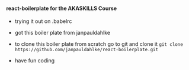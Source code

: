#### react-boilerplate for the AKASKILLS Course

- trying it out on .babelrc
- got this boiler plate from janpauldahlke
- to clone this boiler plate from scratch go to git and clone it `git clone https://github.com/janpauldahlke/react-boilerplate.git`

- have fun coding
